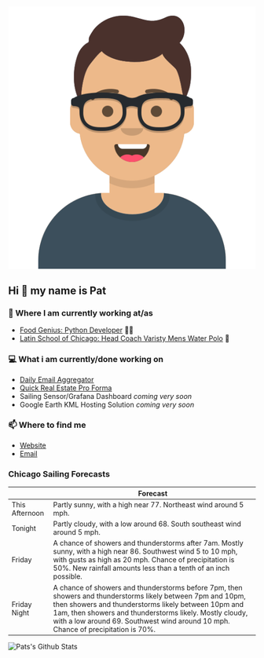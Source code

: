 [![Social banner for p-j-falconer](https://raw.githubusercontent.com/P-J-FALCONER/P-J-FALCONER/master/assets/avataaars.svg)](https://patfalconer.com/)
## Hi :wave: my name is Pat

### 💼 Where I am currently working at/as
- [Food Genius: Python Developer](https://getfoodgenius.com/) 🍔🐍
- [Latin School of Chicago: Head Coach Varisty Mens Water Polo](https://www.latinschool.org/) 🤽


### 💻 What i am currently/done working on
 - [Daily Email Aggregator](https://github.com/P-J-FALCONER/dott_daily_mail)
 - [Quick Real Estate Pro Forma](https://github.com/P-J-FALCONER/henry)
 - Sailing Sensor/Grafana Dashboard *coming very soon*
 - Google Earth KML Hosting Solution *coming very soon*

### 📫 Where to find me
 - [Website](https://patfalconer.com/)
 - [Email](mailto:patrick.j.falconer@gmail.com)


### Chicago Sailing Forecasts
|   | Forecast  |
|---|---|
| This Afternoon | Partly sunny, with a high near 77. Northeast wind around 5 mph. |
| Tonight | Partly cloudy, with a low around 68. South southeast wind around 5 mph. |
| Friday | A chance of showers and thunderstorms after 7am. Mostly sunny, with a high near 86. Southwest wind 5 to 10 mph, with gusts as high as 20 mph. Chance of precipitation is 50%. New rainfall amounts less than a tenth of an inch possible. |
| Friday Night | A chance of showers and thunderstorms before 7pm, then showers and thunderstorms likely between 7pm and 10pm, then showers and thunderstorms likely between 10pm and 1am, then showers and thunderstorms likely. Mostly cloudy, with a low around 69. Southwest wind around 10 mph. Chance of precipitation is 70%. |

![Pats's Github Stats](https://github-readme-stats.vercel.app/api?username=p-j-falconer&show_icons=true&theme=radical)
